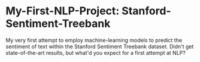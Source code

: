 # My-First-NLP-Project: Stanford-Sentiment-Treebank

My very first attempt to employ machine-learning models to predict the sentiment of text within the Stanford Sentiment Treebank dataset. Didn't get state-of-the-art results, but what'd you expect for a first attempt at NLP? 
